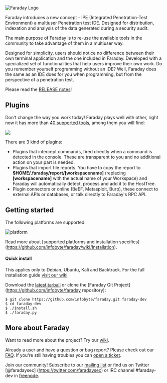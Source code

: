 ![Faraday Logo](https://raw.github.com/wiki/infobyte/faraday/images/Faraday-Logo.png)

Faraday introduces a new concept - IPE (Integrated Penetration-Test Environment) a multiuser Penetration test IDE. Designed for distribution, indexation and analysis of the data generated during a security audit.

The main purpose of Faraday is to re-use the available tools in the community to take advantage of them in a multiuser way.

Designed for simplicity, users should notice no difference between their own terminal application and the one included in Faraday. Developed with a specialized set of functionalities that help users improve their own work. Do you remember yourself programming without an IDE? Well, Faraday does the same as an IDE does for you when programming, but from the perspective of a penetration test.

Please read the [RELEASE notes](https://github.com/infobyte/faraday/blob/master/RELEASE.md)!

Plugins
---
Don't change the way you work today! Faraday plays well with other, right now it has more than [40 supported tools](https://github.com/infobyte/faraday/wiki/Plugin-List), among them you will find: 

![](https://raw.github.com/wiki/infobyte/faraday/images/plugins/Plugins.png)

There are 3 kind of plugins:
 * Plugins that intercept commands, fired directly when a command is detected in the console. These are transparent to you and no additional action on your part is needed.
 * Plugins that import file reports. You have to copy the report to **$HOME/.faraday/report/[workspacename]** (replacing **[workspacename]** with the actual name of your Workspace) and Faraday will automatically detect, process and add it to the HostTree.
 * Plugin connectors or online (BeEF, Metasploit, Burp), these connect to external APIs or databases, or talk directly to Faraday's RPC API.

Getting started
---
The following platforms are supported:

![platform](https://raw.github.com/wiki/infobyte/faraday/images/platform/supported.png) 

Read more about [supported platforms and installation specifics] (https://github.com/infobyte/faraday/wiki/Installation).

#### Quick install

This applies only to Debian, Ubuntu, Kali and Backtrack. For the full installation guide [visit our wiki](https://github.com/infobyte/faraday/wiki/Installation).

Download the [latest tarball](https://github.com/infobyte/faraday/tarball/master) or clone the [Faraday Git Project](https://github.com/infobyte/faraday repository):

```
$ git clone https://github.com/infobyte/faraday.git faraday-dev
$ cd faraday-dev
$ ./install.sh
$ ./faraday.py
```

More about Faraday
---
Want to read more about the project? Try our [wiki](https://github.com/infobyte/faraday/wiki).

Already a user and have a question or bug report? Please check out our [FAQ](https://github.com/infobyte/faraday/wiki/FAQ). If you're still having troubles you can [open a ticket](https://github.com/infobyte/faraday/issues/new).

Join our community! Subscribe to our [mailing list](https://groups.google.com/forum/#!forum/faradaysec) or find us on Twitter [@faradaysec] (https://twitter.com/faradaysec) or IRC channel #faraday-dev in [freenode](ircs://irc.freenode.net/faraday-dev).

